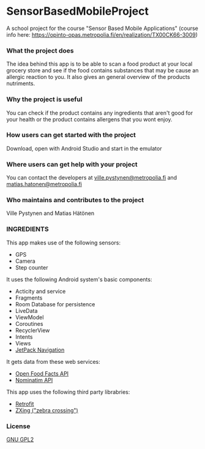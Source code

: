 # SensorBasedMobileProject
A school project for the course "Sensor Based Mobile Applications" (course info here: 
https://opinto-opas.metropolia.fi/en/realization/TX00CK66-3009)

### What the project does
The idea behind this app is to be able to scan a food product at your local grocery store and see if the food contains substances that may be cause an allergic reaction to you. It also gives an general overview of the products nutriments.

### Why the project is useful
You can check if the product contains any ingredients that aren't good for your health or the product contains allergens that you wont enjoy.

### How users can get started with the project
Download, open with Android Studio and start in the emulator

### Where users can get help with your project
You can contact the developers at ville.pystynen@metropolia.fi and matias.hatonen@metropolia.fi

### Who maintains and contributes to the project
Ville Pystynen and Matias Hätönen


### INGREDIENTS

This app makes use of the following sensors:
- GPS
- Camera
- Step counter

It uses the following Android system's basic components:
- Acticity and service
- Fragments
- Room Database for persistence
- LiveData
- ViewModel
- Coroutines
- RecyclerView
- Intents
- Views
- [JetPack Navigation](https://developer.android.com/guide/navigation)

It gets data from these web services:
- [Open Food Facts API](https://world.openfoodfacts.org/)
- [Nominatim API](https://nominatim.openstreetmaps.org/)

This app uses the following third party librabries:
- [Retrofit](https://square.github.io/retrofit/)
- [ZXing ("zebra crossing")](https://github.com/zxing/zxing)

### License
[GNU GPL2](https://www.gnu.org/licenses/old-licenses/gpl-2.0.html)
